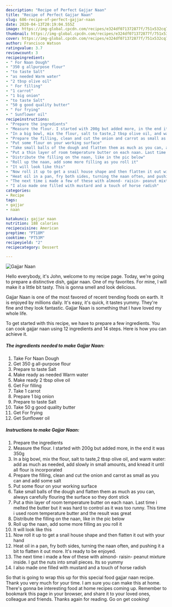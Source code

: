```yaml
---
description: "Recipe of Perfect Gajjar Naan"
title: "Recipe of Perfect Gajjar Naan"
slug: 686-recipe-of-perfect-gajjar-naan
date: 2020-04-13T20:19:04.555Z
image: https://img-global.cpcdn.com/recipes/e324df071372877f/751x532cq70/gajjar-naan-recipe-main-photo.jpg
thumbnail: https://img-global.cpcdn.com/recipes/e324df071372877f/751x532cq70/gajjar-naan-recipe-main-photo.jpg
cover: https://img-global.cpcdn.com/recipes/e324df071372877f/751x532cq70/gajjar-naan-recipe-main-photo.jpg
author: Francisco Watson
ratingvalue: 3.7
reviewcount: 3
recipeingredient:
- " For Naan Dough"
- "350 g allpurpose flour"
- "to taste Salt"
- "as needed Warm water"
- "2 tbsp olive oil"
- " For filling"
- "1 carrot"
- "1 big onion"
- "to taste Salt"
- "50 g good quality butter"
- " For frying"
- " Sunflower oil"
recipeinstructions:
- "Prepare the ingredients"
- "Measure the flour. I started with 200g but added more, in the end it was 350g"
- "In a big bowl, mix the flour, salt to taste,2 tbsp olive oil, and warm water: add as much as needed, add slowly in small amounts, and knead it until all flour is incorporated"
- "Prepare the filling, clean and cut the onion and carrot as small as you can and add some salt"
- "Put some flour on your working surface"
- "Take small balls of the dough and flatten them as much as you can, always carefully flouring the surface so they dont stick"
- "Put a thin layer of room temperature butter on each naan. Last time i melted the butter but it was hard to control as it was too runny. This time i used room temperature butter and the result was great"
- "Distribute the filling on the naan, like in the pic below"
- "Roll up the naan, add some more filling as you roll it"
- "It will look like this"
- "Now roll it up to get a snail house shape and then flatten it out with your hand"
- "Heat oil in a pan, fry both sides, turning the naan often, and pushing it a bit to flatten it out more. It&#39;s ready to be enjoyed."
- "The next time i made a few of these with almond- raisin- peanut mixture inside. I gut the nuts into small pieces. Its so yummy"
- "I also made one filled with mustard and a touch of horse radish"
categories:
- Recipe
tags:
- gajjar
- naan

katakunci: gajjar naan 
nutrition: 188 calories
recipecuisine: American
preptime: "PT18M"
cooktime: "PT53M"
recipeyield: "2"
recipecategory: Dessert

---
```



![Gajjar Naan](https://img-global.cpcdn.com/recipes/e324df071372877f/751x532cq70/gajjar-naan-recipe-main-photo.jpg)

Hello everybody, it's John, welcome to my recipe page. Today, we're going to prepare a distinctive dish, gajjar naan. One of my favorites. For mine, I will make it a little bit tasty. This is gonna smell and look delicious.

Gajjar Naan is one of the most favored of recent trending foods on earth. It is enjoyed by millions daily. It's easy, it's quick, it tastes yummy. They're fine and they look fantastic. Gajjar Naan is something that I have loved my whole life.




To get started with this recipe, we have to prepare a few ingredients. You can cook gajjar naan using 12 ingredients and 14 steps. Here is how you can achieve it.

<!--inarticleads1-->

##### The ingredients needed to make Gajjar Naan:

1. Take  For Naan Dough
1. Get 350 g all-purpose flour
1. Prepare to taste Salt
1. Make ready as needed Warm water
1. Make ready 2 tbsp olive oil
1. Get  For filling
1. Take 1 carrot
1. Prepare 1 big onion
1. Prepare to taste Salt
1. Take 50 g good quality butter
1. Get  For frying
1. Get  Sunflower oil




<!--inarticleads2-->

##### Instructions to make Gajjar Naan:

1. Prepare the ingredients
1. Measure the flour. I started with 200g but added more, in the end it was 350g
1. In a big bowl, mix the flour, salt to taste,2 tbsp olive oil, and warm water: add as much as needed, add slowly in small amounts, and knead it until all flour is incorporated
1. Prepare the filling, clean and cut the onion and carrot as small as you can and add some salt
1. Put some flour on your working surface
1. Take small balls of the dough and flatten them as much as you can, always carefully flouring the surface so they dont stick
1. Put a thin layer of room temperature butter on each naan. Last time i melted the butter but it was hard to control as it was too runny. This time i used room temperature butter and the result was great
1. Distribute the filling on the naan, like in the pic below
1. Roll up the naan, add some more filling as you roll it
1. It will look like this
1. Now roll it up to get a snail house shape and then flatten it out with your hand
1. Heat oil in a pan, fry both sides, turning the naan often, and pushing it a bit to flatten it out more. It&#39;s ready to be enjoyed.
1. The next time i made a few of these with almond- raisin- peanut mixture inside. I gut the nuts into small pieces. Its so yummy
1. I also made one filled with mustard and a touch of horse radish




So that is going to wrap this up for this special food gajjar naan recipe. Thank you very much for your time. I am sure you can make this at home. There's gonna be interesting food at home recipes coming up. Remember to bookmark this page in your browser, and share it to your loved ones, colleague and friends. Thanks again for reading. Go on get cooking!
